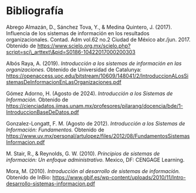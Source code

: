 # Bibliografía

Abrego Almazán, D., Sánchez Tova, Y., & Medina Quintero, J. (2017). Influencia de los sistemas de información en los resultados organizacionales. Contad. Adm vol.62 no.2 Ciudad de México abr./jun. 2017. Obtenido de https://www.scielo.org.mx/scielo.php?script=sci\_arttext\&pid=S0186-10422017000200303

Albós Raya, A. (2019). _Introducción a los sistemas de información en las organizaciones._ Obtenido de Universidad de Catalunya: https://openaccess.uoc.edu/bitstream/10609/148041/2/IntroduccionALosSistemasDeInformacionEnLasOrganizaciones.pdf

Gómez Adorno, H. (Agosto de 2024). _Introducción a los Sistemas de Información._ Obtenido de https://cienciadatos.iimas.unam.mx/profesores/pilarang/docencia/bde/1-IntroduccionBaseDeDatos.pdf

Gonzalez-Longatt, F. M. (Agosto de 2012). _Introducción a los Sistemas de Información: Fundamentos._ Obtenido de https://www.uv.mx/personal/artulopez/files/2012/08/FundamentosSistemasInformacion.pdf

M. Stair, R., & Reynolds, G. W. (2010). _Principios de sistemas de información: Un enfoque administrativo._ Mexico, DF: CENGAGE Learning.

Mora, M. (2010). _Introducción al desarrollo de sistemas de información._ Obtenido de InBio: https://www.gbif.es/wp-content/uploads/2010/11/Intro-desarrollo-sistemas-informacion.pdf

&#x20;
